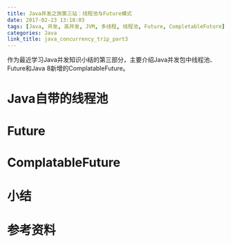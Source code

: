 ```yaml
---
title: Java并发之旅第三站：线程池与Future模式
date: 2017-02-23 13:18:03
tags: [Java, 并发, 高并发, JVM, 多线程, 线程池, Future, CompletableFuture]
categories: Java
link_title: java_concurrency_trip_part3
---
```

作为最近学习Java并发知识小结的第三部分，主要介绍Java并发包中线程池、Future和Java 8新增的ComplatableFuture。
<!-- more -->

# Java自带的线程池






# Future






# ComplatableFuture





# 小结



# 参考资料

